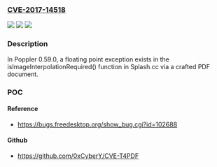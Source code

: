 ### [CVE-2017-14518](https://cve.mitre.org/cgi-bin/cvename.cgi?name=CVE-2017-14518)
![](https://img.shields.io/static/v1?label=Product&message=n%2Fa&color=blue)
![](https://img.shields.io/static/v1?label=Version&message=n%2Fa&color=blue)
![](https://img.shields.io/static/v1?label=Vulnerability&message=n%2Fa&color=brighgreen)

### Description

In Poppler 0.59.0, a floating point exception exists in the isImageInterpolationRequired() function in Splash.cc via a crafted PDF document.

### POC

#### Reference
- https://bugs.freedesktop.org/show_bug.cgi?id=102688

#### Github
- https://github.com/0xCyberY/CVE-T4PDF

